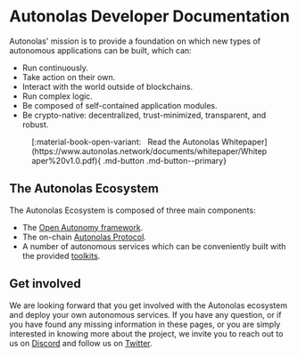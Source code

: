 # Autonolas Developer Documentation

Autonolas' mission is to provide a foundation on which new types of autonomous applications can be built, which can:

* Run continuously.
* Take action on their own.
* Interact with the world outside of blockchains.
* Run complex logic.
* Be composed of self-contained application modules.
* Be crypto-native: decentralized, trust-minimized, transparent, and robust.



<figure markdown>
[:material-book-open-variant: &nbsp; Read the Autonolas Whitepaper](https://www.autonolas.network/documents/whitepaper/Whitepaper%20v1.0.pdf){ .md-button .md-button--primary}
</figure>

## The Autonolas Ecosystem

The Autonolas Ecosystem is composed of three main components:

* The [Open Autonomy framework](https://docs.autonolas.network/open-autonomy/).
* The on-chain [Autonolas Protocol](https://docs.autonolas.network/protocol/).
* A number of autonomous services which can be conveniently built with the provided [toolkits](https://docs.autonolas.network/products/).

## Get involved

We are looking forward that you get involved with the Autonolas ecosystem and deploy your own autonomous services. If you have any question, or if you have found any missing information in these pages, or you are simply interested in knowing more about the project, we invite you to reach out to us on [Discord](https://discord.gg/RHY6eJ35ar) and follow us on [Twitter](http://twitter.com/autonolas).
